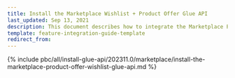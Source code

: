 ```yaml
---
title: Install the Marketplace Wishlist + Product Offer Glue API
last_updated: Sep 13, 2021
description: This document describes how to integrate the Marketplace Product Offer + Wishlist Glue API feature into a Spryker project.
template: feature-integration-guide-template
redirect_from:
---
```


{% include pbc/all/install-glue-api/202311.0/marketplace/install-the-marketplace-product-offer-wishlist-glue-api.md %} <!-- To edit, see /_includes/pbc/all/install-glue-api/202311.0/marketplace/install-the-marketplace-product-offer-wishlist-glue-api.md -->
